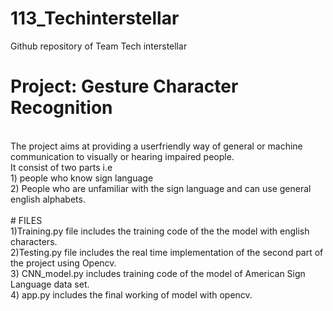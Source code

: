 # 113_Techinterstellar
Github repository of Team Tech interstellar
# Project: Gesture Character Recognition
</br>
 The project aims at providing a userfriendly way  of general or machine communication to visually or hearing impaired people. 
 </br>
 It consist of two parts i.e </br> 1) people who know sign language </br> 2) People who are unfamiliar with the sign language and can use general english alphabets. </br>
 </br>
 # FILES </br>
 1)Training.py file includes the training code of the the model with english characters. </br>
 2)Testing.py file includes the real time implementation of the second part of the project using Opencv. </br>
 3) CNN_model.py includes training code of the model of American Sign Language data set. </br>
 4) app.py includes the final working of model with opencv.
